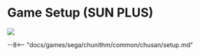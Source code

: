 # Game Setup (SUN PLUS)
<img src="/img/chunithm/sdhd/sunplus.png">

--8<-- "docs/games/sega/chunithm/common/chusan/setup.md"
